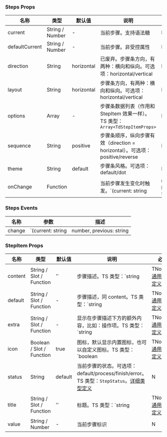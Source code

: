 ### Steps Props

| 名称           | 类型            | 默认值     | 说明                                                                                                                | 必传 |
| -------------- | --------------- | ---------- | ------------------------------------------------------------------------------------------------------------------- | ---- |
| current        | String / Number | -          | 当前步骤。支持语法糖                                                                                                | N    |
| defaultCurrent | String / Number | -          | 当前步骤。非受控属性                                                                                                | N    |
| direction      | String          | horizontal | 已废弃。步骤条方向，有两种：横向和纵向。可选项：horizontal/vertical                                                 | N    |
| layout         | String          | horizontal | 步骤条方向，有两种：横向和纵向。可选项：horizontal/vertical                                                         | N    |
| options        | Array           | -          | 步骤条数据列表（作用和 StepItem 效果一样）。TS 类型：`Array<TdStepItemProps>`                                       | N    |
| sequence       | String          | positive   | 步骤条顺序，纵向步骤有效（direction = horizontal）。可选项：positive/reverse                                        | N    |
| theme          | String          | default    | 步骤条风格。可选项：default/dot                                                                                     | N    |
| onChange       | Function        |            | 当前步骤发生变化时触发。`(current: string | number, previous: string | number, context?: { e?: MouseEvent }) => {}` | N    |

### Steps Events

| 名称   | 参数                                                                                  | 描述                   |
| ------ | ------------------------------------------------------------------------------------- | ---------------------- |
| change | `(current: string | number, previous: string | number, context?: { e?: MouseEvent })` | 当前步骤发生变化时触发 |

### StepItem Props

| 名称    | 类型                      | 默认值  | 说明                                                                                                                                                                    | 必传 |
| ------- | ------------------------- | ------- | ----------------------------------------------------------------------------------------------------------------------------------------------------------------------- | ---- |
| content | String / Slot / Function  | ''      | 步骤描述。TS 类型：`string | TNode`。[通用类型定义](https://github.com/TDesignOteam/tdesign-vue/blob/develop/src/common.ts)                                             | N    |
| default | String / Slot / Function  | -       | 步骤描述，同 content。TS 类型：`string | TNode`。[通用类型定义](https://github.com/TDesignOteam/tdesign-vue/blob/develop/src/common.ts)                                 | N    |
| extra   | String / Slot / Function  | -       | 显示在步骤描述下方的额外内容，比如：操作项。TS 类型：`string | TNode`。[通用类型定义](https://github.com/TDesignOteam/tdesign-vue/blob/develop/src/common.ts)           | N    |
| icon    | Boolean / Slot / Function | true    | 图标，默认显示内置图标，也可以自定义图标。TS 类型：`boolean | TNode`。[通用类型定义](https://github.com/TDesignOteam/tdesign-vue/blob/develop/src/common.ts)            | N    |
| status  | String                    | default | 当前步骤的状态。可选项：default/process/finish/error。TS 类型：`StepStatus`。[详细类型定义](https://github.com/TDesignOteam/tdesign-vue/tree/develop/src/steps/type.ts) | N    |
| title   | String / Slot / Function  | ''      | 标题。TS 类型：`string | TNode`。[通用类型定义](https://github.com/TDesignOteam/tdesign-vue/blob/develop/src/common.ts)                                                 | N    |
| value   | String / Number           | -       | 当前步骤标识                                                                                                                                                            | N    |
